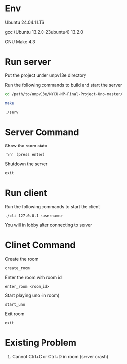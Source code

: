 # Env
Ubuntu 24.04.1 LTS

gcc (Ubuntu 13.2.0-23ubuntu4) 13.2.0

GNU Make 4.3

# Run server
Put the project under unpv13e directory

Run the following commands to build and start the server
```bash
cd /path/to/unpv13e/NYCU-NP-Final-Project-Uno-master/

make

./serv
```

# Server Command
Show the room state
```serv
'\n' (press enter)
```
Shutdown the server
```serv
exit
```

# Run client
Run the following commands to start the client
```bash
./cli 127.0.0.1 <username>
```
You will in lobby after connecting to server

# Clinet Command
Create the room
```cli
create_room
```
Enter the room with room id
```cli
enter_room <room_id>
```
Start playing uno (in room)
```cli
start_uno
```
Exit room
```cli
exit
```

# Existing Problem
1. Cannot Ctrl+C or Ctrl+D in room (server crash)
